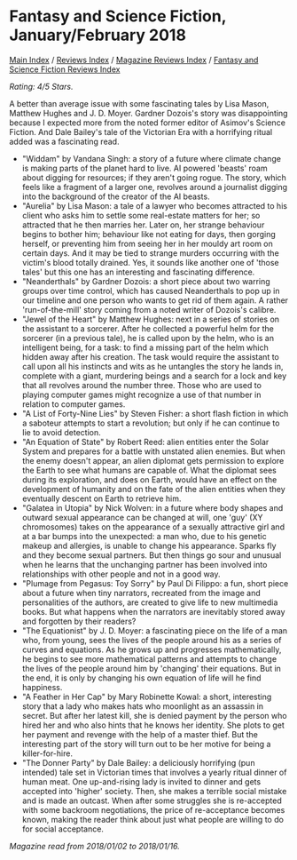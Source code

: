 # Fantasy and Science Fiction, January/February 2018

[Main Index](../../../README.md) / [Reviews Index](../../README.md) / [Magazine Reviews Index](../README.md) / [Fantasy and Science Fiction Reviews Index](README.md)

*Rating: 4/5 Stars.*

A better than average issue with some fascinating tales by Lisa Mason, Matthew Hughes and J. D. Moyer. Gardner Dozois's story was disappointing because I expected more from the noted former editor of Asimov's Science Fiction. And Dale Bailey's tale of the Victorian Era with a horrifying ritual added was a fascinating read.

- "Widdam" by Vandana Singh: a story of a future where climate change is making parts of the planet hard to live. AI powered 'beasts' roam about digging for resources; if they aren't going rogue. The story, which feels like a fragment of a larger one, revolves around a journalist digging into the background of the creator of the AI beasts.
- "Aurelia" by Lisa Mason: a tale of a lawyer who becomes attracted to his client who asks him to settle some real-estate matters for her; so attracted that he then marries her. Later on, her strange behaviour begins to bother him; behaviour like not eating for days, then gorging herself, or preventing him from seeing her in her mouldy art room on certain days. And it may be tied to strange murders occurring with the victim's blood totally drained. Yes, it sounds like another one of 'those tales' but this one has an interesting and fascinating difference.
- "Neanderthals" by Gardner Dozois: a short piece about two warring groups over time control, which has caused Neanderthals to pop up in our timeline and one person who wants to get rid of them again. A rather 'run-of-the-mill' story coming from a noted writer of Dozois's calibre.
- "Jewel of the Heart" by Matthew Hughes: next in a series of stories on the assistant to a sorcerer. After he collected a powerful helm for the sorcerer (in a previous tale), he is called upon by the helm, who is an intelligent being, for a task: to find a missing part of the helm which hidden away after his creation. The task would require the assistant to call upon all his instincts and wits as he untangles the story he lands in, complete with a giant, murdering beings and a search for a lock and key that all revolves around the number three. Those who are used to playing computer games might recognize a use of that number in relation to computer games.
- "A List of Forty-Nine Lies" by Steven Fisher: a short flash fiction in which a saboteur attempts to start a revolution; but only if he can continue to lie to avoid detection.
- "An Equation of State" by Robert Reed: alien entities enter the Solar System and prepares for a battle with unstated alien enemies. But when the enemy doesn't appear, an alien diplomat gets permission to explore the Earth to see what humans are capable of. What the diplomat sees during its exploration, and does on Earth, would have an effect on the development of humanity and on the fate of the alien entities when they eventually descent on Earth to retrieve him.
- "Galatea in Utopia" by Nick Wolven: in a future where body shapes and outward sexual appearance can be changed at will, one 'guy' (XY chromosomes) takes on the appearance of a sexually attractive girl and at a bar bumps into the unexpected: a man who, due to his genetic makeup and allergies, is unable to change his appearance. Sparks fly and they become sexual partners. But then things go sour and unusual when he learns that the unchanging partner has been involved into relationships with other people and not in a good way.
- "Plumage from Pegasus: Toy Sorry" by Paul Di Filippo: a fun, short piece about a future when tiny narrators, recreated from the image and personalities of the authors, are created to give life to new multimedia books. But what happens when the narrators are inevitably stored away and forgotten by their readers?
- "The Equationist" by J. D. Moyer: a fascinating piece on the life of a man who, from young, sees the lives of the people around his as a series of curves and equations. As he grows up and progresses mathematically, he begins to see more mathematical patterns and attempts to change the lives of the people around him by 'changing' their equations. But in the end, it is only by changing his own equation of life will he find happiness.
- "A Feather in Her Cap" by Mary Robinette Kowal: a short, interesting story that a lady who makes hats who moonlight as an assassin in secret. But after her latest kill, she is denied payment by the person who hired her and who also hints that he knows her identity. She plots to get her payment and revenge with the help of a master thief. But the interesting part of the story will turn out to be her motive for being a killer-for-hire.
- "The Donner Party" by Dale Bailey: a deliciously horrifying (pun intended) tale set in Victorian times that involves a yearly ritual dinner of human meat. One up-and-rising lady is invited to dinner and gets accepted into 'higher' society. Then, she makes a terrible social mistake and is made an outcast. When after some struggles she is re-accepted with some backroom negotiations, the price of re-acceptance becomes known, making the reader think about just what people are willing to do for social acceptance.

*Magazine read from 2018/01/02 to 2018/01/16.*
